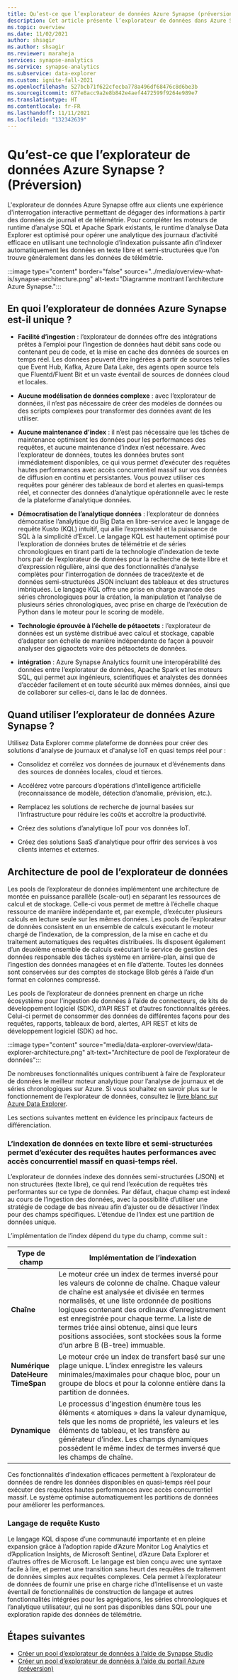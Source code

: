 ```yaml
---
title: Qu’est-ce que l’explorateur de données Azure Synapse (préversion)
description: Cet article présente l’explorateur de données dans Azure Synapse Analytics, ainsi que ses différents scénarios d’utilisation.
ms.topic: overview
ms.date: 11/02/2021
author: shsagir
ms.author: shsagir
ms.reviewer: maraheja
services: synapse-analytics
ms.service: synapse-analytics
ms.subservice: data-explorer
ms.custom: ignite-fall-2021
ms.openlocfilehash: 527bcb71f622cfecba778a496df68476c8d6be3b
ms.sourcegitcommit: 677e8acc9a2e8b842e4aef4472599f9264e989e7
ms.translationtype: HT
ms.contentlocale: fr-FR
ms.lasthandoff: 11/11/2021
ms.locfileid: "132342639"
---
```

# <a name="what-is-azure-synapse-data-explorer-preview"></a>Qu’est-ce que l’explorateur de données Azure Synapse ? (Préversion)

L'explorateur de données Azure Synapse offre aux clients une expérience d'interrogation interactive permettant de dégager des informations à partir des données de journal et de télémétrie. Pour compléter les moteurs de runtime d’analyse SQL et Apache Spark existants, le runtime d’analyse Data Explorer est optimisé pour opérer une analytique des journaux d’activité efficace en utilisant une technologie d’indexation puissante afin d’indexer automatiquement les données en texte libre et semi-structurées que l’on trouve généralement dans les données de télémétrie.

:::image type="content" border="false" source="../media/overview-what-is/synapse-architecture.png" alt-text="Diagramme montrant l’architecture Azure Synapse.":::

## <a name="what-makes-azure-synapse-data-explorer-unique"></a>En quoi l’explorateur de données Azure Synapse est-il unique ?

* **Facilité d’ingestion** : l’explorateur de données offre des intégrations prêtes à l’emploi pour l’ingestion de données haut débit sans code ou contenant peu de code, et la mise en cache des données de sources en temps réel. Les données peuvent être ingérées à partir de sources telles que Event Hub, Kafka, Azure Data Lake, des agents open source tels que Fluentd/Fluent Bit et un vaste éventail de sources de données cloud et locales.

* **Aucune modélisation de données complexe** : avec l’explorateur de données, il n’est pas nécessaire de créer des modèles de données ou des scripts complexes pour transformer des données avant de les utiliser.
* **Aucune maintenance d’index** : il n’est pas nécessaire que les tâches de maintenance optimisent les données pour les performances des requêtes, et aucune maintenance d’index n’est nécessaire. Avec l’explorateur de données, toutes les données brutes sont immédiatement disponibles, ce qui vous permet d’exécuter des requêtes hautes performances avec accès concurrentiel massif sur vos données de diffusion en continu et persistantes. Vous pouvez utiliser ces requêtes pour générer des tableaux de bord et alertes en quasi-temps réel, et connecter des données d’analytique opérationnelle avec le reste de la plateforme d’analytique données.
* **Démocratisation de l’analytique données** : l’explorateur de données démocratise l’analytique du Big Data en libre-service avec le langage de requête Kusto (KQL) intuitif, qui allie l’expressivité et la puissance de SQL à la simplicité d’Excel. Le langage KQL est hautement optimisé pour l’exploration de données brutes de télémétrie et de séries chronologiques en tirant parti de la technologie d’indexation de texte hors pair de l’explorateur de données pour la recherche de texte libre et d’expression régulière, ainsi que des fonctionnalités d’analyse complètes pour l’interrogation de données de traces\texte et de données semi-structurées JSON incluant des tableaux et des structures imbriquées. Le langage KQL offre une prise en charge avancée des séries chronologiques pour la création, la manipulation et l’analyse de plusieurs séries chronologiques, avec prise en charge de l’exécution de Python dans le moteur pour le scoring de modèle.
* **Technologie éprouvée à l’échelle de pétaoctets** : l’explorateur de données est un système distribué avec calcul et stockage, capable d’adapter son échelle de manière indépendante de façon à pouvoir analyser des gigaoctets voire des pétaoctets de données.
* **intégration** : Azure Synapse Analytics fournit une interopérabilité des données entre l’explorateur de données, Apache Spark et les moteurs SQL, qui permet aux ingénieurs, scientifiques et analystes des données d’accéder facilement et en toute sécurité aux mêmes données, ainsi que de collaborer sur celles-ci, dans le lac de données.

## <a name="when-to-use-azure-synapse-data-explorer"></a>Quand utiliser l’explorateur de données Azure Synapse ?

Utilisez Data Explorer comme plateforme de données pour créer des solutions d'analyse de journaux et d'analyse IoT en quasi temps réel pour :

* Consolidez et corrélez vos données de journaux et d’événements dans des sources de données locales, cloud et tierces.

* Accélérez votre parcours d’opérations d’intelligence artificielle (reconnaissance de modèle, détection d’anomalie, prévision, etc.).
* Remplacez les solutions de recherche de journal basées sur l’infrastructure pour réduire les coûts et accroître la productivité.
* Créez des solutions d’analytique IoT pour vos données IoT.
* Créez des solutions SaaS d’analytique pour offrir des services à vos clients internes et externes.

## <a name="data-explorer-pool-architecture"></a>Architecture de pool de l’explorateur de données

Les pools de l’explorateur de données implémentent une architecture de montée en puissance parallèle (scale-out) en séparant les ressources de calcul et de stockage. Celle-ci vous permet de mettre à l’échelle chaque ressource de manière indépendante et, par exemple, d’exécuter plusieurs calculs en lecture seule sur les mêmes données. Les pools de l’explorateur de données consistent en un ensemble de calculs exécutant le moteur chargé de l’indexation, de la compression, de la mise en cache et du traitement automatiques des requêtes distribuées. Ils disposent également d’un deuxième ensemble de calculs exécutant le service de gestion des données responsable des tâches système en arrière-plan, ainsi que de l’ingestion des données managées et en file d’attente. Toutes les données sont conservées sur des comptes de stockage Blob gérés à l’aide d’un format en colonnes compressé.

Les pools de l’explorateur de données prennent en charge un riche écosystème pour l’ingestion de données à l’aide de connecteurs, de kits de développement logiciel (SDK), d’API REST et d’autres fonctionnalités gérées. Celui-ci permet de consommer des données de différentes façons pour des requêtes, rapports, tableaux de bord, alertes, API REST et kits de développement logiciel (SDK) ad hoc.

:::image type="content" source="media/data-explorer-overview/data-explorer-architecture.png" alt-text="Architecture de pool de l’explorateur de données":::

De nombreuses fonctionnalités uniques contribuent à faire de l’explorateur de données le meilleur moteur analytique pour l’analyse de journaux et de séries chronologiques sur Azure. Si vous souhaitez en savoir plus sur le fonctionnement de l’explorateur de données, consultez le [livre blanc sur Azure Data Explorer](https://azure.microsoft.com/resources/azure-data-explorer/).

Les sections suivantes mettent en évidence les principaux facteurs de différenciation.

### <a name="free-text-and-semi-structured-data-indexing-enables-near-real-time-high-performance-and-high-concurrent-queries"></a>L’indexation de données en texte libre et semi-structurées permet d’exécuter des requêtes hautes performances avec accès concurrentiel massif en quasi-temps réel.

L’explorateur de données indexe des données semi-structurées (JSON) et non structurées (texte libre), ce qui rend l’exécution de requêtes très performantes sur ce type de données. Par défaut, chaque champ est indexé au cours de l’ingestion des données, avec la possibilité d’utiliser une stratégie de codage de bas niveau afin d’ajuster ou de désactiver l’index pour des champs spécifiques. L’étendue de l’index est une partition de données unique.

L’implémentation de l’index dépend du type du champ, comme suit :

| Type de champ | Implémentation de l’indexation |
| -- | -- |
| **Chaîne** | Le moteur crée un index de termes inversé pour les valeurs de colonne de chaîne. Chaque valeur de chaîne est analysée et divisée en termes normalisés, et une liste ordonnée de positions logiques contenant des ordinaux d’enregistrement est enregistrée pour chaque terme. La liste de termes triée ainsi obtenue, ainsi que leurs positions associées, sont stockées sous la forme d’un arbre B (B-tree) immuable. |
| **Numérique**<br />**DateHeure**<br />**TimeSpan** | Le moteur crée un index de transfert basé sur une plage unique. L’index enregistre les valeurs minimales/maximales pour chaque bloc, pour un groupe de blocs et pour la colonne entière dans la partition de données. |
| **Dynamique** | Le processus d’ingestion énumère tous les éléments « atomiques » dans la valeur dynamique, tels que les noms de propriété, les valeurs et les éléments de tableau, et les transfère au générateur d’index. Les champs dynamiques possèdent le même index de termes inversé que les champs de chaîne. |

Ces fonctionnalités d’indexation efficaces permettent à l’explorateur de données de rendre les données disponibles en quasi-temps réel pour exécuter des requêtes hautes performances avec accès concurrentiel massif. Le système optimise automatiquement les partitions de données pour améliorer les performances.

### <a name="kusto-query-language"></a>Langage de requête Kusto

Le langage KQL dispose d’une communauté importante et en pleine expansion grâce à l’adoption rapide d’Azure Monitor Log Analytics et d’Application Insights, de Microsoft Sentinel, d’Azure Data Explorer et d’autres offres de Microsoft. Le langage est bien conçu avec une syntaxe facile à lire, et permet une transition sans heurt des requêtes de traitement de données simples aux requêtes complexes. Cela permet à l’explorateur de données de fournir une prise en charge riche d’Intellisense et un vaste éventail de fonctionnalités de construction de langage et autres fonctionnalités intégrées pour les agrégations, les séries chronologiques et l’analytique utilisateur, qui ne sont pas disponibles dans SQL pour une exploration rapide des données de télémétrie.

## <a name="next-steps"></a>Étapes suivantes

* [Créer un pool d’explorateur de données à l’aide de Synapse Studio](data-explorer-create-pool-studio.md)
* [Créer un pool d’explorateur de données à l’aide du portail Azure (préversion)](data-explorer-create-pool-portal.md)
